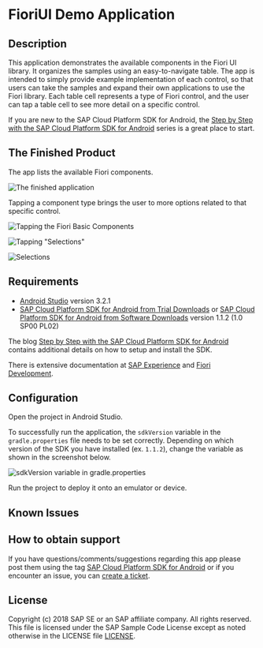 # FioriUI Demo Application

## Description

This application demonstrates the available components in the Fiori UI library. It organizes the samples using an easy-to-navigate table. The app is intended to simply provide example implementation of each control, so that users can take the samples and expand their own applications to use the Fiori library. Each table cell represents a type of Fiori control, and the user can tap a table cell to see more detail on a specific control.

If you are new to the SAP Cloud Platform SDK for Android, the [Step by Step with the SAP Cloud Platform SDK for Android](https://blogs.sap.com/2018/10/15/step-by-step-with-the-sap-cloud-platform-sdk-for-android-part-1/) series is a great place to start.

## The Finished Product

The app lists the available Fiori components.

![The finished application](images/app-home-screen.png)

Tapping a component type brings the user to more options related to that specific control. 

![Tapping the Fiori Basic Components](images/basic-components-tap.png)

![Tapping "Selections"](images/selections-tap.png)

![Selections](images/selections.png)

## Requirements

* [Android Studio](https://developer.android.com/studio/index.html) version 3.2.1
* [SAP Cloud Platform SDK for Android from Trial Downloads](https://www.sap.com/developer/trials-downloads/additional-downloads/sap-cloud-platform-sdk-for-android-15508.html) or [SAP Cloud Platform SDK for Android from Software Downloads](https://launchpad.support.sap.com/#/softwarecenter/template/products/_APP=00200682500000001943&_EVENT=NEXT&HEADER=Y&FUNCTIONBAR=Y&EVENT=TREE&NE=NAVIGATE&ENR=73555000100800001281&V=MAINT&TA=ACTUAL/SAP%20CP%20SDK%20FOR%20AND) version 1.1.2 (1.0 SP00 PL02)

The blog [Step by Step with the SAP Cloud Platform SDK for Android](https://blogs.sap.com/2018/10/15/step-by-step-with-the-sap-cloud-platform-sdk-for-android-part-1/) contains additional details on how to setup and install the SDK.

There is extensive documentation at [SAP Experience](https://experience.sap.com/fiori-design-android/explore/) and [Fiori Development](https://help.sap.com/doc/c2d571df73104f72b9f1b73e06c5609a/Latest/en-US/docs/fioriui/fiori_ui_overview.html).

## Configuration

Open the project in Android Studio.

To successfully run the application, the `sdkVersion` variable in the `gradle.properties` file needs to be set correctly. Depending on which version of the SDK you have installed (ex. `1.1.2`), change the variable as shown in the screenshot below.

![sdkVersion variable in gradle.properties](images/sdk-version-gradle-property.png)

Run the project to deploy it onto an emulator or device.

## Known Issues

## How to obtain support

If you have questions/comments/suggestions regarding this app please
post them using the tag [SAP Cloud Platform SDK for Android](https://www.sap.com/community/tag.html?id=73555000100800001281&tag=type:question) or if you encounter an issue, you can [create a ticket](https://github.com/SAP/cloud-sdk-android-fiori-ui-components/issues/new).

## License

Copyright (c) 2018 SAP SE or an SAP affiliate company. All rights reserved.
This file is licensed under the SAP Sample Code License except as noted otherwise in the LICENSE file [LICENSE](LICENSE).
